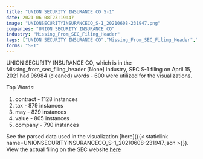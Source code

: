 ```yaml
---
title: "UNION SECURITY INSURANCE CO S-1"
date: 2021-06-08T23:19:47
image: "UNIONSECURITYINSURANCECO_S-1_20210608-231947.png"
companies: "UNION SECURITY INSURANCE CO"
industry: "Missing_From_SEC_Filing_Header"
tags: ["UNION SECURITY INSURANCE CO","Missing_From_SEC_Filing_Header","04-15-2021","S-1"]
forms: "S-1"
---
```

UNION SECURITY INSURANCE CO, which is in the Missing_from_sec_filing_header [None] industry, SEC S-1 filing on April 15, 2021 had 96984 (cleaned) words - 600 were utilized for the visualizations.

Top Words:
1. contract - 1128 instances
2. tax - 879 instances
3. may - 829 instances
4. value - 805 instances
5. company - 790 instances


See the parsed data used in the visualization [here]({{< staticlink name=UNIONSECURITYINSURANCECO_S-1_20210608-231947.json >}}).  
View the actual filing on the SEC website [here](https://www.sec.gov/Archives/edgar/data/823533/0001628280-21-007004.txt)